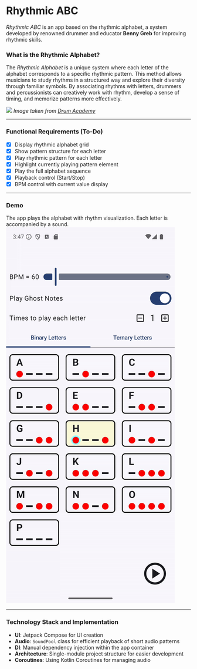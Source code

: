 # Rhythmic ABC

*Rhythmic ABC* is an app based on the rhythmic alphabet, a system developed by renowned drummer and educator **Benny Greb** for improving rhythmic skills.

### What is the Rhythmic Alphabet?

The *Rhythmic Alphabet* is a unique system where each letter of the alphabet corresponds to a specific rhythmic pattern. This method allows musicians to study rhythms in a structured way and explore their diversity through familiar symbols. By associating rhythms with letters, drummers and percussionists can creatively work with rhythm, develop a sense of timing, and memorize patterns more effectively.

![](https://static.wixstatic.com/media/8ce0b4_02931e514eac4ed48c10cf9c28aec8f9~mv2.png/v1/fill/w_556,h_808,al_c,q_90,usm_0.66_1.00_0.01,enc_auto/rhythmic_alphabet.png)
*Image taken from [Drum Academy](https://www.drumacademy.de/)*

---

### Functional Requirements (To-Do)

- [x] Display rhythmic alphabet grid
- [x] Show pattern structure for each letter
- [x] Play rhythmic pattern for each letter
- [x] Highlight currently playing pattern element
- [x] Play the full alphabet sequence
- [x] Playback control (Start/Stop)
- [x] BPM control with current value display

---

### Demo

The app plays the alphabet with rhythm visualization. Each letter is accompanied by a sound.
![](assets/demo.gif)

---

### Technology Stack and Implementation

- **UI**: Jetpack Compose for UI creation
- **Audio**: `SoundPool` class for efficient playback of short audio patterns
- **DI**: Manual dependency injection within the app container
- **Architecture**: Single-module project structure for easier development
- **Coroutines**: Using Kotlin Coroutines for managing audio
